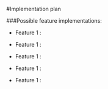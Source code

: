 #Implementation plan

###Possible feature implementations:
 * Feature 1 :
 
* Feature 1 :

* Feature 1 :

- Feature 1 :

- Feature 1 :
